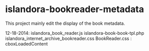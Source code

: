 islandora-bookreader-metadata
=============================

This project mainly edit the display of the book metadata.

12-18-2014:
          islandora_book_reader.js
					islandora-book-book-tpl.php
					islandora_internet_archive_bookreader.css
					BookReader.css  : cboxLoadedContent
